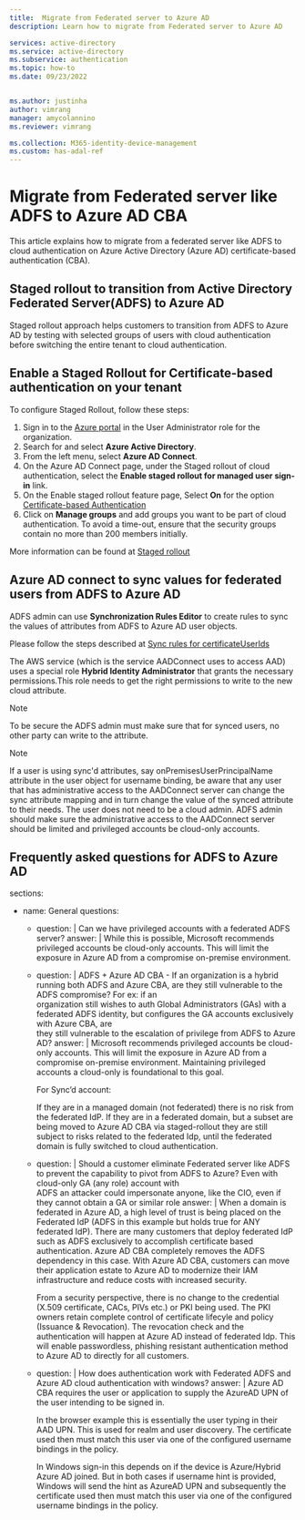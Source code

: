 ```yaml
---
title:  Migrate from Federated server to Azure AD
description: Learn how to migrate from Federated server to Azure AD

services: active-directory
ms.service: active-directory
ms.subservice: authentication
ms.topic: how-to
ms.date: 09/23/2022


ms.author: justinha
author: vimrang
manager: amycolannino
ms.reviewer: vimrang

ms.collection: M365-identity-device-management
ms.custom: has-adal-ref
---
```


#  Migrate from Federated server like ADFS to Azure AD CBA

This article explains how to migrate from a federated server like ADFS to cloud authentication on Azure Active Directory (Azure AD) certificate-based authentication (CBA).

## Staged rollout to transition from Active Directory Federated Server(ADFS) to Azure AD

Staged rollout approach helps customers to transition from ADFS to Azure AD by testing with selected groups of users with cloud authentication before switching the entire tenant to cloud authentication. 

## Enable a Staged Rollout for Certificate-based authentication on your tenant

To configure Staged Rollout, follow these steps:

1. Sign in to the [Azure portal](https://portal.azure.com/) in the User Administrator role for the organization.
1. Search for and select **Azure Active Directory**.
1. From the left menu, select **Azure AD Connect**.
1. On the Azure AD Connect page, under the Staged rollout of cloud authentication, select the **Enable staged rollout for managed user sign-in** link.
1. On the Enable staged rollout feature page, Select **On** for the option [Certificate-based Authentication](https://learn.microsoft.com/en-us/azure/active-directory/authentication/active-directory-certificate-based-authentication-get-started)
1. Click on **Manage groups** and add groups you want to be part of cloud authentication. To avoid a time-out, ensure that the security groups contain no more than 200 members initially.

More information can be found at [Staged rollout](https://learn.microsoft.com/en-us/azure/active-directory/hybrid/how-to-connect-staged-rollout)

## Azure AD connect to sync values for federated users from ADFS to Azure AD

ADFS admin can use **Synchronization Rules Editor** to create rules to sync the values of attributes from ADFS to Azure AD user objects. 

Please follow the steps described at [Sync rules for certificateUserIds](https://learn.microsoft.com/en-us/azure/active-directory/authentication/concept-certificate-based-authentication-certificateuserids#update-certificateuserids-using-azure-ad-connect-for-federated-users)

The AWS service (which is the service AADConnect uses to access AAD) uses a special role **Hybrid Identity Administrator** that grants the necessary permissions.This role needs to get the right permissions to write to the new cloud attribute.

 >[!NOTE] 
 >To be secure the ADFS admin must make sure that for synced users, no other party can write to the attribute.

>[!NOTE] 
>If a user is using sync'd attributes, say onPremisesUserPrincipalName attribute in the user object for username binding, be aware that any user that has administrative access to the AADConnect server can change the sync attribute mapping and in turn change the value of the synced attribute to their needs. The user does not need to be a cloud admin. ADFS admin should make sure the administrative access to the AADConnect server should be limited and privileged accounts be cloud-only accounts.

## Frequently asked questions for ADFS to Azure AD

sections:
  - name: General
    questions:
      - question: |
      Can we have privileged accounts with a federated ADFS server?
    answer: |
      While this is possible, Microsoft recommends privileged accounts be cloud-only accounts. This will limit the exposure in Azure AD from a compromise on-premise environment.

      - question: |
        ADFS + Azure AD CBA - If an organization is a hybrid running both ADFS and Azure CBA, are they still vulnerable to the ADFS compromise?  For ex: if an  
        organization still wishes to auth Global Administrators (GAs) with a federated ADFS identity, but configures the GA accounts exclusively with Azure CBA, are   
        they still vulnerable to the escalation of privilege from ADFS to Azure AD?
      answer: |
        Microsoft recommends privileged accounts be cloud-only accounts. This will limit the exposure in Azure AD from a compromise on-premise environment. Maintaining 
        privileged accounts a cloud-only is foundational to this goal.

        For Sync’d account:

        If they are in a managed domain (not federated) there is no risk from the federated IdP.
        If they are in a federated domain, but a subset are being moved to Azure AD CBA via staged-rollout they are still subject to risks related to the federated 
        Idp, until the federated domain is fully switched to cloud authentication.

      - question: |
        Should a customer eliminate Federated server like ADFS to prevent the capability to pivot from ADFS to Azure? Even with cloud-only GA (any role) account with  
        ADFS an attacker could impersonate anyone, like the CIO, even if they cannot obtain a GA or similar role
        answer: |
          When a domain is federated in Azure AD, a high level of trust is being placed on the Federated IdP (ADFS in this example but holds true for ANY federated 
          IdP). There are many customers that deploy federated IdP such as ADFS exclusively to accomplish certificate based authentication. Azure AD CBA completely 
          removes the ADFS dependency in this case. With Azure AD CBA, customers can move their application estate to Azure AD to modernize their IAM infrastructure 
          and reduce costs with increased security.

          From a security perspective, there is no change to the credential (X.509 certificate, CACs, PIVs etc.) or PKI being used. The PKI owners retain complete 
          control of certificate lifecyle and policy (Issuance & Revocation). The revocation check and the authentication will happen at Azure AD instead of 
          federated Idp. This will enable passwordless, phishing resistant authentication method to Azure AD to directly for all customers.

       - question: |
           How does authentication work with Federated ADFS and Azure AD cloud authentication with windows?
         answer: |
           Azure AD CBA requires the user or application to supply the AzureAD UPN of the user intending to be signed in. 

          In the browser example this is essentially the user typing in their AAD UPN. This is used for realm and user discovery. The certificate used then must match 
          this user via one of the configured username bindings in the policy. 

          In Windows sign-in this depends on if the device is Azure/Hybrid Azure AD joined. But in both cases if username hint is provided, Windows will send the hint 
          as AzureAD UPN and subsequently the certificate used then must match this user via one of the configured username bindings in the policy.


